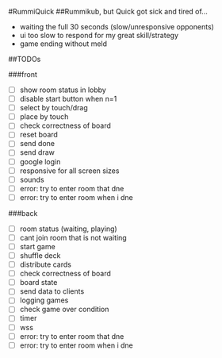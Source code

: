 #RummiQuick
##Rummikub, but Quick
got sick and tired of...
- waiting the full 30 seconds (slow/unresponsive opponents)
- ui too slow to respond for my great skill/strategy
- game ending without meld

##TODOs

###front
- [ ] show room status in lobby
- [ ] disable start button when n=1
- [ ] select by touch/drag
- [ ] place by touch
- [ ] check correctness of board
- [ ] reset board
- [ ] send done
- [ ] send draw
- [ ] google login
- [ ] responsive for all screen sizes
- [ ] sounds
- [ ] error: try to enter room that dne
- [ ] error: try to enter room when i dne

###back
- [ ] room status (waiting, playing)
- [ ] cant join room that is not waiting
- [ ] start game
- [ ] shuffle deck
- [ ] distribute cards
- [ ] check correctness of board
- [ ] board state
- [ ] send data to clients
- [ ] logging games
- [ ] check game over condition
- [ ] timer
- [ ] wss
- [ ] error: try to enter room that dne
- [ ] error: try to enter room when i dne